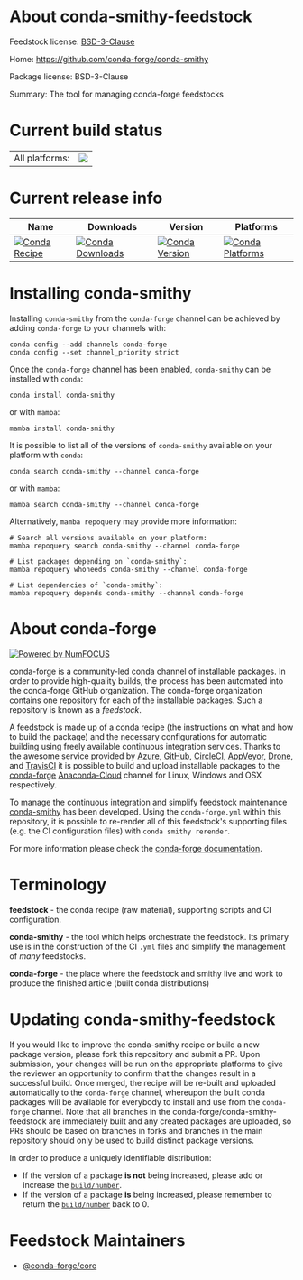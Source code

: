 About conda-smithy-feedstock
============================

Feedstock license: [BSD-3-Clause](https://github.com/conda-forge/conda-smithy-feedstock/blob/main/LICENSE.txt)

Home: https://github.com/conda-forge/conda-smithy

Package license: BSD-3-Clause

Summary: The tool for managing conda-forge feedstocks

Current build status
====================


<table><tr><td>All platforms:</td>
    <td>
      <a href="https://dev.azure.com/conda-forge/feedstock-builds/_build/latest?definitionId=2260&branchName=main">
        <img src="https://dev.azure.com/conda-forge/feedstock-builds/_apis/build/status/conda-smithy-feedstock?branchName=main">
      </a>
    </td>
  </tr>
</table>

Current release info
====================

| Name | Downloads | Version | Platforms |
| --- | --- | --- | --- |
| [![Conda Recipe](https://img.shields.io/badge/recipe-conda--smithy-green.svg)](https://anaconda.org/conda-forge/conda-smithy) | [![Conda Downloads](https://img.shields.io/conda/dn/conda-forge/conda-smithy.svg)](https://anaconda.org/conda-forge/conda-smithy) | [![Conda Version](https://img.shields.io/conda/vn/conda-forge/conda-smithy.svg)](https://anaconda.org/conda-forge/conda-smithy) | [![Conda Platforms](https://img.shields.io/conda/pn/conda-forge/conda-smithy.svg)](https://anaconda.org/conda-forge/conda-smithy) |

Installing conda-smithy
=======================

Installing `conda-smithy` from the `conda-forge` channel can be achieved by adding `conda-forge` to your channels with:

```
conda config --add channels conda-forge
conda config --set channel_priority strict
```

Once the `conda-forge` channel has been enabled, `conda-smithy` can be installed with `conda`:

```
conda install conda-smithy
```

or with `mamba`:

```
mamba install conda-smithy
```

It is possible to list all of the versions of `conda-smithy` available on your platform with `conda`:

```
conda search conda-smithy --channel conda-forge
```

or with `mamba`:

```
mamba search conda-smithy --channel conda-forge
```

Alternatively, `mamba repoquery` may provide more information:

```
# Search all versions available on your platform:
mamba repoquery search conda-smithy --channel conda-forge

# List packages depending on `conda-smithy`:
mamba repoquery whoneeds conda-smithy --channel conda-forge

# List dependencies of `conda-smithy`:
mamba repoquery depends conda-smithy --channel conda-forge
```


About conda-forge
=================

[![Powered by
NumFOCUS](https://img.shields.io/badge/powered%20by-NumFOCUS-orange.svg?style=flat&colorA=E1523D&colorB=007D8A)](https://numfocus.org)

conda-forge is a community-led conda channel of installable packages.
In order to provide high-quality builds, the process has been automated into the
conda-forge GitHub organization. The conda-forge organization contains one repository
for each of the installable packages. Such a repository is known as a *feedstock*.

A feedstock is made up of a conda recipe (the instructions on what and how to build
the package) and the necessary configurations for automatic building using freely
available continuous integration services. Thanks to the awesome service provided by
[Azure](https://azure.microsoft.com/en-us/services/devops/), [GitHub](https://github.com/),
[CircleCI](https://circleci.com/), [AppVeyor](https://www.appveyor.com/),
[Drone](https://cloud.drone.io/welcome), and [TravisCI](https://travis-ci.com/)
it is possible to build and upload installable packages to the
[conda-forge](https://anaconda.org/conda-forge) [Anaconda-Cloud](https://anaconda.org/)
channel for Linux, Windows and OSX respectively.

To manage the continuous integration and simplify feedstock maintenance
[conda-smithy](https://github.com/conda-forge/conda-smithy) has been developed.
Using the ``conda-forge.yml`` within this repository, it is possible to re-render all of
this feedstock's supporting files (e.g. the CI configuration files) with ``conda smithy rerender``.

For more information please check the [conda-forge documentation](https://conda-forge.org/docs/).

Terminology
===========

**feedstock** - the conda recipe (raw material), supporting scripts and CI configuration.

**conda-smithy** - the tool which helps orchestrate the feedstock.
                   Its primary use is in the construction of the CI ``.yml`` files
                   and simplify the management of *many* feedstocks.

**conda-forge** - the place where the feedstock and smithy live and work to
                  produce the finished article (built conda distributions)


Updating conda-smithy-feedstock
===============================

If you would like to improve the conda-smithy recipe or build a new
package version, please fork this repository and submit a PR. Upon submission,
your changes will be run on the appropriate platforms to give the reviewer an
opportunity to confirm that the changes result in a successful build. Once
merged, the recipe will be re-built and uploaded automatically to the
`conda-forge` channel, whereupon the built conda packages will be available for
everybody to install and use from the `conda-forge` channel.
Note that all branches in the conda-forge/conda-smithy-feedstock are
immediately built and any created packages are uploaded, so PRs should be based
on branches in forks and branches in the main repository should only be used to
build distinct package versions.

In order to produce a uniquely identifiable distribution:
 * If the version of a package **is not** being increased, please add or increase
   the [``build/number``](https://docs.conda.io/projects/conda-build/en/latest/resources/define-metadata.html#build-number-and-string).
 * If the version of a package **is** being increased, please remember to return
   the [``build/number``](https://docs.conda.io/projects/conda-build/en/latest/resources/define-metadata.html#build-number-and-string)
   back to 0.

Feedstock Maintainers
=====================

* [@conda-forge/core](https://github.com/conda-forge/core/)


<!-- dummy commit to enable rerendering -->

